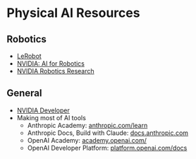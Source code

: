 # Physical AI Resources

## Robotics
- [LeRobot](https://github.com/huggingface/lerobot)
- [NVIDIA: AI for Robotics](https://www.nvidia.com/en-us/industries/robotics/)
- [NVIDIA Robotics Research](https://www.nvidia.com/en-us/research/robotics/)

## General
- [NVIDIA Developer](https://developer.nvidia.com/)
- Making most of AI tools
    - Anthropic Academy: [anthropic.com/learn](https://www.anthropic.com/learn)
    - Anthropic Docs, Build with Claude: [docs.anthropic.com](https://docs.anthropic.com/en/home)
    - OpenAI Academy: [academy.openai.com/](https://academy.openai.com/)
    - OpenAI Developer Platform: [platform.openai.com/docs](https://platform.openai.com/docs/overview)
